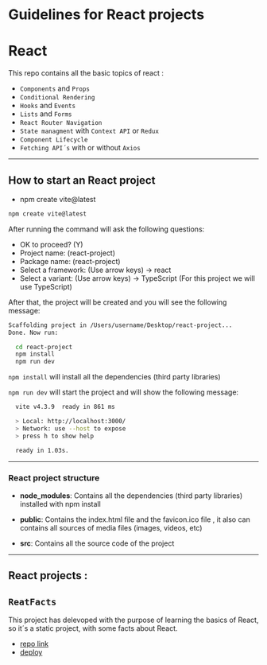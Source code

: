 # Guidelines for React projects

# React 

This repo contains all the basic topics of react :

- `Components` and `Props`
-  `Conditional Rendering`
- `Hooks` and `Events`
- `Lists` and `Forms`
- `React Router Navigation`
-  `State managment` with `Context API` or `Redux` 
- `Component Lifecycle`
- `Fetching API´s` with or without `Axios`
-----------------------------------------------------------
## How to start an React project

* npm create vite@latest

````bash
npm create vite@latest
````

After running the command will ask the following questions:

* OK to proceed? (Y) 
* Project name: (react-project)
* Package name: (react-project)
* Select a framework: (Use arrow keys) -> react
* Select a variant: (Use arrow keys) -> TypeScript (For this project we will use TypeScript)

After that, the project will be created and you will see the following message:

```bash
Scaffolding project in /Users/username/Desktop/react-project...
Done. Now run:

  cd react-project
  npm install
  npm run dev
```

`npm install` will install all the dependencies (third party libraries) 

`npm run dev` will start the project and will show the following message:

```bash
  vite v4.3.9  ready in 861 ms

  > Local: http://localhost:3000/
  > Network: use --host to expose
  > press h to show help

  ready in 1.03s.
```
--------------------------------------------------------------

### React project structure

* **node_modules**: Contains all the dependencies (third party libraries) installed with npm install

* **public**: Contains the index.html file and the favicon.ico file , it also can contains all sources of media files (images, videos, etc)

* **src**: Contains all the source code of the project

--------------------------------------------------------------
 
 ## React projects :

  ## `ReatFacts`

  This project has delevoped with the purpose of learning the basics of React, so it´s a static project, with some facts about React.

  - [repo link](https://github.com/pedromst2000/ReactFacts)
  - [deploy](https://reactfactsjs.netlify.app/)

 




